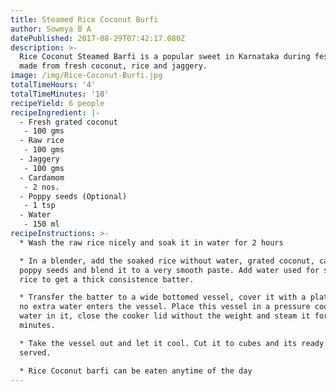 ```yaml
---
title: Steamed Rice Coconut Burfi
author: Sowmya B A
datePublished: 2017-08-29T07:42:17.080Z
description: >-
  Rice Coconut Steamed Barfi is a popular sweet in Karnataka during festivals,
  made from fresh coconut, rice and jaggery.
image: /img/Rice-Coconut-Burfi.jpg
totalTimeHours: '4'
totalTimeMinutes: '10'
recipeYield: 6 people
recipeIngredient: |-
  - Fresh grated coconut
   - 100 gms
  - Raw rice
   - 100 gms
  - Jaggery
   - 100 gms
  - Cardamom
   - 2 nos.
  - Poppy seeds (Optional)
   - 1 tsp
  - Water
   - 150 ml
recipeInstructions: >-
  * Wash the raw rice nicely and soak it in water for 2 hours

  * In a blender, add the soaked rice without water, grated coconut, cardamom,
  poppy seeds and blend it to a very smooth paste. Add water used for soaking
  rice to get a thick consistence batter.

  * Transfer the batter to a wide bottomed vessel, cover it with a plate so that
  no extra water enters the vessel. Place this vessel in a pressure cooker with
  water in it, close the cooker lid without the weight and steam it for 15
  minutes.

  * Take the vessel out and let it cool. Cut it to cubes and its ready to be
  served. 

  * Rice Coconut barfi can be eaten anytime of the day
---
```





